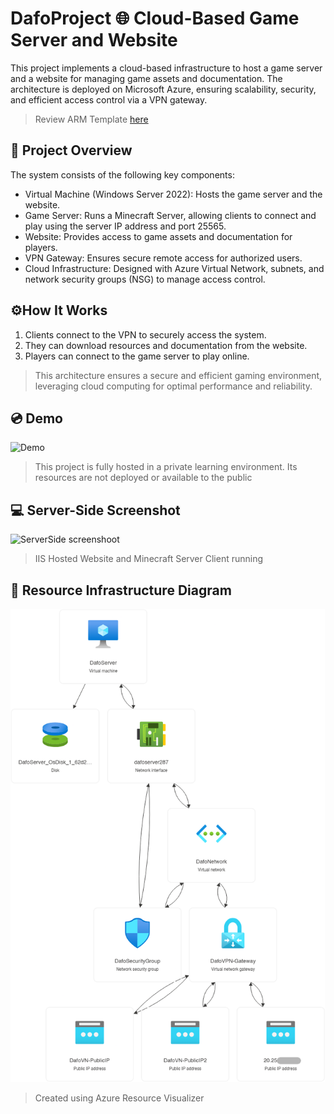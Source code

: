 
# DafoProject 🌐 Cloud-Based Game Server and Website
This project implements a cloud-based infrastructure to host a game server and a website for managing game assets and documentation. The architecture is deployed on Microsoft Azure, ensuring scalability, security, and efficient access control via a VPN gateway. 
> Review ARM Template [here](https://github.com/sortiz0640/Cloud-Projects/tree/main/DafoProject/resources/Azure%20Resource%20Manager%20Template)

## 📁 Project Overview
The system consists of the following key components:

- Virtual Machine (Windows Server 2022): Hosts the game server and the website.
- Game Server: Runs a Minecraft Server, allowing clients to connect and play using the server IP address and port 25565.
- Website: Provides access to game assets and documentation for players.
- VPN Gateway: Ensures secure remote access for authorized users.
- Cloud Infrastructure: Designed with Azure Virtual Network, subnets, and network security groups (NSG) to manage access control.

## ⚙️How It Works 
1. Clients connect to the VPN to securely access the system.
2. They can download resources and documentation from the website.
3. Players can connect to the game server to play online.
> This architecture ensures a secure and efficient gaming environment, leveraging cloud computing for optimal performance and reliability.

## 💿 Demo
![Demo](https://github.com/sortiz0640/Cloud-Projects/blob/main/DafoProject/resources/demo/DafoProject.gif)
> This project is fully hosted in a private learning environment. Its resources are not deployed or available to the public

## 💻 Server-Side Screenshot
![ServerSide screenshoot](https://github.com/user-attachments/assets/774a12a1-9df3-488d-ae5b-cc4e48516b58)
> IIS Hosted Website and Minecraft Server Client running

## 🔷 Resource Infrastructure Diagram
![Cloud Diagram](https://github.com/sortiz0640/Cloud-Projects/blob/main/DafoProject/resources/DafoProject.png)
> Created using Azure Resource Visualizer

